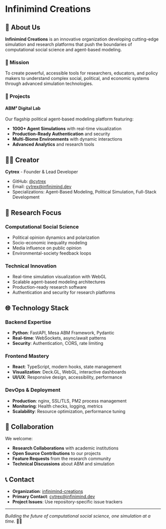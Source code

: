 # Infinimind Creations

## 🧠 About Us

**Infinimind Creations** is an innovative organization developing cutting-edge simulation and research platforms that push the boundaries of computational social science and agent-based modeling.

### 🎯 Mission
To create powerful, accessible tools for researchers, educators, and policy makers to understand complex social, political, and economic systems through advanced simulation technologies.

### 🚀 Projects

#### ABM² Digital Lab
Our flagship political agent-based modeling platform featuring:
- **1000+ Agent Simulations** with real-time visualization
- **Production-Ready Authentication** and security
- **Multi-Biome Environments** with dynamic interactions
- **Advanced Analytics** and research tools

## 👨‍💻 Creator

**Cytrex** - Founder & Lead Developer
- GitHub: [@cytrex](https://github.com/cytrex)
- Email: [cytrex@infinimind.dev](mailto:cytrex@infinimind.dev)
- Specializations: Agent-Based Modeling, Political Simulation, Full-Stack Development

## 🔬 Research Focus

### Computational Social Science
- Political opinion dynamics and polarization
- Socio-economic inequality modeling
- Media influence on public opinion
- Environmental-society feedback loops

### Technical Innovation
- Real-time simulation visualization with WebGL
- Scalable agent-based modeling architectures
- Production-ready research software
- Authentication and security for research platforms

## 🌐 Technology Stack

### Backend Expertise
- **Python**: FastAPI, Mesa ABM Framework, Pydantic
- **Real-time**: WebSockets, async/await patterns
- **Security**: Authentication, CORS, rate limiting

### Frontend Mastery
- **React**: TypeScript, modern hooks, state management
- **Visualization**: Deck.GL, WebGL, interactive dashboards
- **UI/UX**: Responsive design, accessibility, performance

### DevOps & Deployment
- **Production**: nginx, SSL/TLS, PM2 process management
- **Monitoring**: Health checks, logging, metrics
- **Scalability**: Resource optimization, performance tuning

## 🤝 Collaboration

We welcome:
- **Research Collaborations** with academic institutions
- **Open Source Contributions** to our projects
- **Feature Requests** from the research community
- **Technical Discussions** about ABM and simulation

## 📞 Contact

- **Organization**: [infinimind-creations](https://github.com/infinimind-creations)
- **Primary Contact**: [cytrex@infinimind.dev](mailto:cytrex@infinimind.dev)
- **Project Issues**: Use repository-specific issue trackers

---

*Building the future of computational social science, one simulation at a time.* 🔬✨